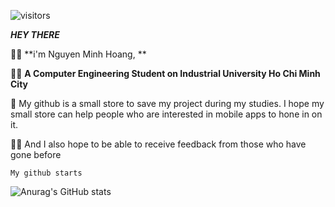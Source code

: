 
![visitors](https://visitor-badge.laobi.icu/badge?page_id=minhhoang-00.visitor-badge)

***HEY THERE*** 


:technologist: **i'm Nguyen Minh Hoang, **

:man_student: **A Computer Engineering Student on Industrial University Ho Chi Minh City**

:department_store: My github is a small store to save my project during my studies. I hope my small store can help people who are interested in mobile apps to hone in on it.

:raising_hand_man:  And I also hope to be able to receive feedback from those who have gone before 





```My github starts```

![Anurag's GitHub stats](https://github-readme-stats.vercel.app/api?username=minhhoang-00&show_icons=true&theme=radical)

